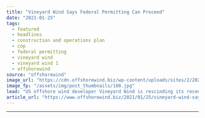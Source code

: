 ```yaml
---
title: "Vineyard Wind Says Federal Permitting Can Proceed"
date: "2021-01-25"
tags: 
  - featured
  - headlines
  - construction and operations plan
  - cop
  - federal permitting
  - vineyard wind
  - vineyard wind 1
  - offshorewind
source: "offshorewind"
image_url: "https://cdn.offshorewind.biz/wp-content/uploads/sites/2/2021/01/25162008/Vineyard-Wind-Says-Federal-Permitting-Can-Proceed.jpg"
image_fp: "/assets/img/post_thumbnails/108.jpg"
lead: "US offshore wind developer Vineyard Wind is rescinding its recent request to withdraw the"
article_url: "https://www.offshorewind.biz/2021/01/25/vineyard-wind-says-federal-permitting-can-proceed/"
---
```


---
